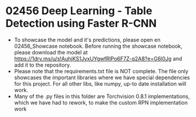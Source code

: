 # 02456 Deep Learning - Table Detection using Faster R-CNN

* To showcase the model and it's predictions, please open en 02456_Showcase notebook. Before running the showcase notebook, please download the model at https://1drv.ms/u/s!AuhjKS1JyxUYgwfRlPo6F7Z-q2A8?e=G6l0Jg and add it to the repository.
* Please note that the requirements.txt file is NOT complete. The file only showcases the important libraries where we have special dependencies for this project. For all other libs, like numpy, up-to date installation will work.  
* Many of the .py files in this folder are Torchvision 0.8.1 implementations, which we have had to rework, to make the custom RPN implementation work



